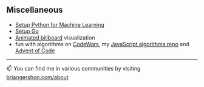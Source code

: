 ## Miscellaneous
  - [Setup Python for Machine Learning](https://github.com/briangershon/setup-python-for-machine-learning)
  - [Setup Go](https://github.com/briangershon/setup-go)
  - [Animated billboard](https://marbles.briangershon.com/) visualization
  - fun with algorithms on [CodeWars](https://www.codewars.com/users/briangershon), my [JavaScript algorithms repo](https://github.com/briangershon/algorithms-in-javascript) and [Advent of Code](https://adventofcode.com/)

---

📫 You can find me in various communities by visiting [briangershon.com/about](https://www.briangershon.com/about/)